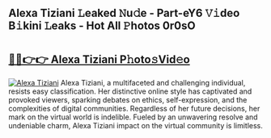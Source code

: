 ## Alexa Tiziani 𝙻eaked 𝙽u𝚍e - Part-eY6 𝚅𝚒deo B𝚒kini 𝙻eaks - Hot All 𝙿hotos 0r0sO

# <h2><a href="http://ld64a3.urlbe.top/?page=Alexa+Tiziani">🔗🔗👉👉 Alexa Tiziani P𝚑oto𝚜Vid𝚎o</a></h2>

[![Alexa Tiziani](https://i.imgur.com/eBuTRDB.gif)](http://ld64a3.urlbe.top/?page=Alexa+Tiziani)
Alexa Tiziani, a multifaceted and challenging individual, resists easy classification. Her distinctive online style has captivated and provoked viewers, sparking debates on ethics, self-expression, and the complexities of digital communities. Regardless of her future decisions, her mark on the virtual world is indelible. Fueled by an unwavering resolve and undeniable charm, Alexa Tiziani impact on the virtual community is limitless.
